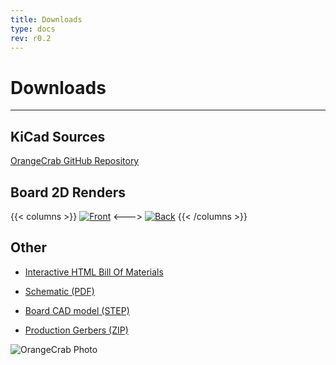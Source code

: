 ```yaml
---
title: Downloads
type: docs
rev: r0.2
---
```


# Downloads
---



## KiCad Sources
[OrangeCrab GitHub Repository](http://github.com/gregdavill/OrangeCrab)

## Board 2D Renders
{{< columns >}}
[![Front](https://github.com/gregdavill/OrangeCrab/raw/master/hardware/orangecrab_r0.2/Production/OrangeCrab-Front.png)](https://github.com/gregdavill/OrangeCrab/raw/master/hardware/orangecrab_r0.2/Production/OrangeCrab-Front.png)
<--->
[![Back](https://github.com/gregdavill/OrangeCrab/raw/master/hardware/orangecrab_r0.2/Production/OrangeCrab-Back.png)](https://github.com/gregdavill/OrangeCrab/raw/master/hardware/orangecrab_r0.2/Production/OrangeCrab-Back.png)
{{< /columns >}}

## Other
 * [Interactive HTML Bill Of Materials](../../OrangeCrab-r0.2-ibom.html)

 * [Schematic (PDF)](https://github.com/gregdavill/OrangeCrab/raw/master/hardware/orangecrab_r0.2/Production/OrangeCrab-r0.2-sch.pdf)

 * [Board CAD model (STEP)](https://github.com/gregdavill/OrangeCrab/raw/master/hardware/orangecrab_r0.2/Production/OrangeCrab-r0.2.step)

 * [Production Gerbers (ZIP)](https://github.com/gregdavill/OrangeCrab/raw/master/hardware/orangecrab_r0.2/Production/OrangeCrab-r0.2-gerbers-20200126_122805.zip)
 
![OrangeCrab Photo](../../orangeCrab-6.jpg "OrangeCrab Photo")